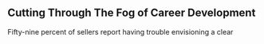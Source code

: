 ## Cutting Through The Fog of Career Development

Fifty-nine percent of sellers report having trouble envisioning a clear